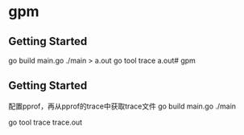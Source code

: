 # gpm

## Getting Started
go build main.go
./main > a.out
go tool trace a.out# gpm

## Getting Started
配置pprof，再从pprof的trace中获取trace文件
go build main.go
./main

go tool trace trace.out
